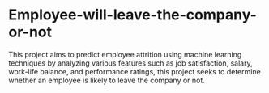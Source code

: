 # Employee-will-leave-the-company-or-not
This project aims to predict employee attrition using machine learning techniques by analyzing various features such as job satisfaction, salary, work-life balance, and performance ratings, this project seeks to determine whether an employee is likely to leave the company or not.

